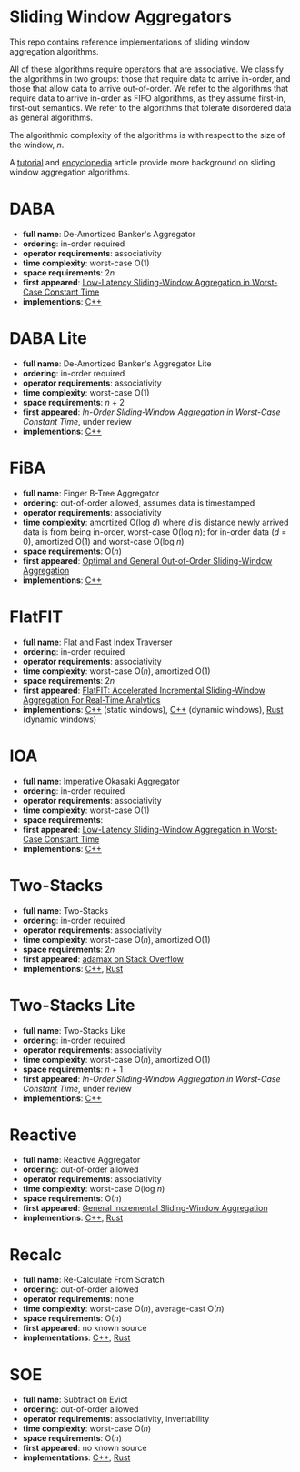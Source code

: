 # Sliding Window Aggregators
This repo contains reference implementations of sliding window aggregation 
algorithms.

All of these algorithms require operators that are associative. We classify the
algorithms in two groups: those that require data to arrive in-order, and those
that allow data to arrive out-of-order. We refer to the algorithms that require
data to arrive in-order as FIFO algorithms, as they assume first-in, first-out
semantics. We refer to the algorithms that tolerate disordered data as general 
algorithms.

The algorithmic complexity of the algorithms is with respect to the size of the
window, *n*.

A [tutorial][swag_tutorial] and [encyclopedia][swag_encyclopedia] article
provide more background on sliding window aggregation algorithms.

# DABA
- **full name**: De-Amortized Banker's Aggregator
- **ordering**: in-order required
- **operator requirements**: associativity
- **time complexity**: worst-case O(1)
- **space requirements**: 2*n*
- **first appeared**: [Low-Latency Sliding-Window Aggregation in Worst-Case Constant Time][debs2017]
- **implementions**: [C++](cpp/src/DABA.hpp)

# DABA Lite
- **full name**: De-Amortized Banker's Aggregator Lite
- **ordering**: in-order required
- **operator requirements**: associativity
- **time complexity**: worst-case O(1)
- **space requirements**: *n* + 2
- **first appeared**: *In-Order Sliding-Window Aggregation in Worst-Case Constant Time*, under review
- **implementions**: [C++](cpp/src/DABALite.hpp)

# FiBA
- **full name**: Finger B-Tree Aggregator
- **ordering**: out-of-order allowed, assumes data is timestamped
- **operator requirements**: associativity
- **time complexity**: amortized O(log *d*) where *d* is distance newly arrived data is from 
                       being in-order, worst-case O(log *n*); for in-order data (*d* = 0),
                       amortized O(1) and worst-case O(log *n*)
- **space requirements**: O(*n*)
- **first appeared**: [Optimal and General Out-of-Order Sliding-Window Aggregation][vldb2019]
- **implementions**: [C++](cpp/src/FiBA.hpp)

# FlatFIT
- **full name**: Flat and Fast Index Traverser
- **ordering**: in-order required
- **operator requirements**: associativity
- **time complexity**: worst-case O(*n*), amortized O(1)
- **space requirements**: 2*n*
- **first appeared**: [FlatFIT: Accelerated Incremental Sliding-Window Aggregation For Real-Time Analytics][ssdbm2017]
- **implementions**: [C++](cpp/src/FlatFIT.hpp) (static windows), 
                     [C++](cpp/src/DynamicFlatFIT.hpp) (dynamic windows),
                     [Rust](rust/src/flatfit/mod.rs) (dynamic windows)

# IOA
- **full name**: Imperative Okasaki Aggregator
- **ordering**: in-order required
- **operator requirements**: associativity
- **time complexity**: worst-case O(1)
- **space requirements**:
- **first appeared**: [Low-Latency Sliding-Window Aggregation in Worst-Case Constant Time][debs2017]
- **implementions**: [C++](cpp/src/OkasakisQueue.hpp)

# Two-Stacks
- **full name**: Two-Stacks
- **ordering**: in-order required
- **operator requirements**: associativity
- **time complexity**: worst-case O(*n*), amortized O(1)
- **space requirements**: 2*n*
- **first appeared**: [adamax on Stack Overflow][adamax2011]
- **implementions**: [C++](cpp/src/TwoStacks.hpp),
                   [Rust](rust/src/two_stacks/mod.rs)

# Two-Stacks Lite
- **full name**: Two-Stacks Like
- **ordering**: in-order required
- **operator requirements**: associativity
- **time complexity**: worst-case O(*n*), amortized O(1)
- **space requirements**: *n* + 1 
- **first appeared**: *In-Order Sliding-Window Aggregation in Worst-Case Constant Time*, under review
- **implementions**: [C++](cpp/src/TwoStacksLite.hpp)

# Reactive
- **full name**: Reactive Aggregator
- **ordering**: out-of-order allowed
- **operator requirements**: associativity
- **time complexity**: worst-case O(log *n*)
- **space requirements**: O(*n*)
- **first appeared**: [General Incremental Sliding-Window Aggregation][vldb2015]
- **implementions**: [C++](cpp/src/Reactive.hpp),
                    [Rust](rust/src/reactive/mod.rs)

# Recalc
- **full name**: Re-Calculate From Scratch
- **ordering**: out-of-order allowed
- **operator requirements**: none
- **time complexity**: worst-case O(*n*), average-cast O(*n*)
- **space requirements**: O(*n*)
- **first appeared**: no known source
- **implementations**: [C++](cpp/src/ReCalc.hpp),
                      [Rust](rust/src/recalc/mod.rs)

# SOE
- **full name**: Subtract on Evict
- **ordering**: out-of-order allowed
- **operator requirements**: associativity, invertability
- **time complexity**: worst-case O(*n*)
- **space requirements**: O(*n*)
- **first appeared**: no known source
- **implementations**: [C++](cpp/src/SubtractOnEvict.hpp),
                      [Rust](rust/src/soe/mod.rs)

[swag_tutorial]: https://dl.acm.org/doi/abs/10.1145/3093742.3095107
[swag_encyclopedia]: http://hirzels.com/martin/papers/encyc18-sliding-window.pdf
[debs2017]: https://dl.acm.org/doi/abs/10.1145/3093742.3093925
[adamax2011]: https://stackoverflow.com/questions/4802038/implement-a-queue-in-which-push-rear-pop-front-and-get-min-are-all-consta
[ssdbm2017]: https://dl.acm.org/doi/abs/10.1145/3085504.3085509
[vldb2019]: http://www.vldb.org/pvldb/vol12/p1167-tangwongsan.pdf
[vldb2015]: http://www.vldb.org/pvldb/vol8/p702-tangwongsan.pdf

